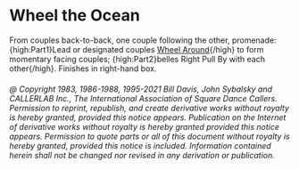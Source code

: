 
# Wheel the Ocean

From couples back-to-back, one couple following the other, promenade:
{high:Part1}Lead or designated couples [Wheel Around](../b2/wheel_around.md){/high}
to form momentary facing couples;
{high:Part2}belles Right Pull By with each other{/high}. Finishes in right-hand box.

###### @ Copyright 1983, 1986-1988, 1995-2021 Bill Davis, John Sybalsky and CALLERLAB Inc., The International Association of Square Dance Callers. Permission to reprint, republish, and create derivative works without royalty is hereby granted, provided this notice appears. Publication on the Internet of derivative works without royalty is hereby granted provided this notice appears. Permission to quote parts or all of this document without royalty is hereby granted, provided this notice is included. Information contained herein shall not be changed nor revised in any derivation or publication.
